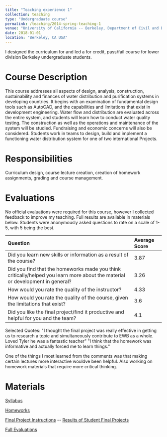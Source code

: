 ```yaml
---
title: "Teaching experience 1"
collection: teaching
type: "Undergraduate course"
permalink: /teaching/2014-spring-teaching-1
venue: "University of California -- Berkeley, Department of Civil and Environmental Engineering"
date: 2018-01-01
location: "Berkeley, CA USA"
---
```


I designed the curriculum for and led a for credit, pass/fail course for lower division Berkeley undergraduate students.

Course Description
======
This course addresses all aspects of design, analysis, construction, sustainability and
finances of water distribution and purification systems in developing countries. It begins with an
examination of fundamental design tools such as AutoCAD, and the capabilities and limitations
that exist in development engineering. Water flow and distribution are evaluated across the
entire system, and students will learn how to conduct water quality testing. The construction as
well as the operations and maintenance of the system will be studied. Fundraising and
economic concerns will also be considered. Students work in teams to design, build and
implement a functioning water distribution system for one of two international Projects.

Responsibilities
======
Curriculum design, course lecture creation, creation of homework assignments, grading and course management.

Evaluations
======
No official evaluations were required for this course, however I collected feedback to improve my teaching. Full results are available in materials below. Students were anonymously asked questions to rate on a scale of 1-5, with 5 being the best.

| Question | Average Score |
| :--- | :--- |
| Did you learn new skills or information as a result of the course? | 3.87 |
| Did you find that the homeworks made you think critically/helped you learn more about the material or development in general? | 3.26 |
| How would you rate the quality of the instructor? | 4.33 |
| How would you rate the quality of the course, given the limitations that exist? | 3.6 |
| Did you like the final project/find it productive and helpful for you and the team? | 4.1 |

Selected Quotes: "I thought the final project was really effective in getting us to research a topic and simultaneously contribute to EWB as a whole. Loved Tyler he was a fantastic teacher" "I think that the homework was informative and actually forced me to learn things."

One of the things I most learned from the comments was that making certain lectures more interactive wouldve been helpful. Also working on homework materials that require more critical thinking.

Materials
======
[Syllabus](https://github.com/tswater/tswater.github.io/raw/master/files/Syllabus_CEE98.pdf) 

[Homeworks](https://github.com/tswater/tswater.github.io/raw/master/files/HW_CEE98.pdf) 

[Final Project Instructions](https://github.com/tswater/tswater.github.io/raw/master/files/FinalProjectInstructions.pdf)  -- [Results of Student Final Projects](https://github.com/tswater/tswater.github.io/raw/master/files/IWD_Final_Project.pdf) 

[Full Evaluations](https://github.com/tswater/tswater.github.io/raw/master/files/CEE98_Eval.xlsx) 
